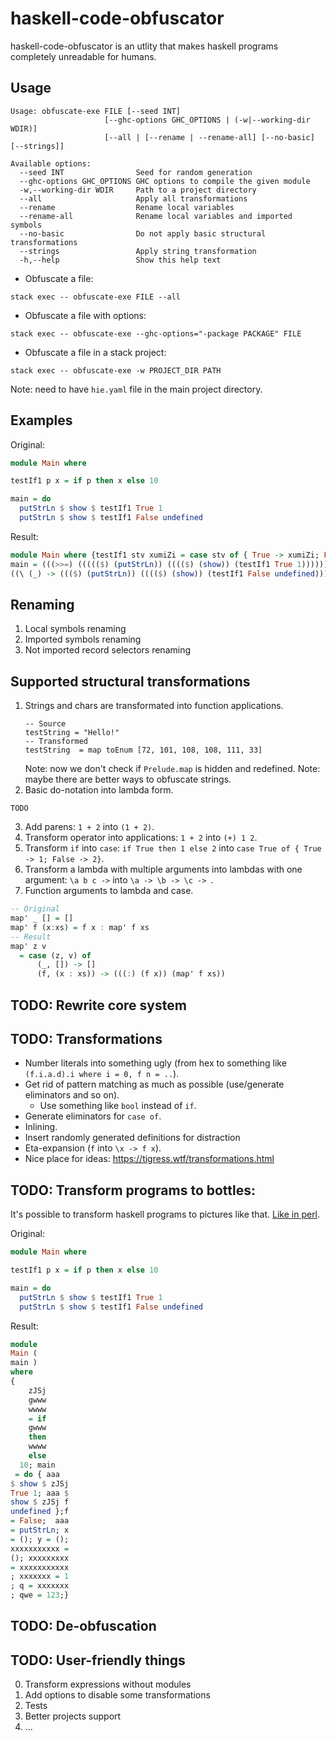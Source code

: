 # haskell-code-obfuscator

haskell-code-obfuscator is an utlity that makes haskell programs completely 
unreadable for humans.

## Usage

```
Usage: obfuscate-exe FILE [--seed INT]
                     [--ghc-options GHC_OPTIONS | (-w|--working-dir WDIR)]
                     [--all | [--rename | --rename-all] [--no-basic] [--strings]]
                                            
Available options:
  --seed INT                Seed for random generation
  --ghc-options GHC_OPTIONS GHC options to compile the given module
  -w,--working-dir WDIR     Path to a project directory
  --all                     Apply all transformations
  --rename                  Rename local variables
  --rename-all              Rename local variables and imported symbols
  --no-basic                Do not apply basic structural transformations
  --strings                 Apply string transformation
  -h,--help                 Show this help text
```

* Obfuscate a file: 

```
stack exec -- obfuscate-exe FILE --all
```

* Obfuscate a file with options:
```
stack exec -- obfuscate-exe --ghc-options="-package PACKAGE" FILE
```

* Obfuscate a file in a stack project:
```
stack exec -- obfuscate-exe -w PROJECT_DIR PATH
```

Note: need to have `hie.yaml` file in the main project directory.

## Examples

Original:
```haskell
module Main where

testIf1 p x = if p then x else 10

main = do
  putStrLn $ show $ testIf1 True 1
  putStrLn $ show $ testIf1 False undefined
```

Result:
```haskell
module Main where {testIf1 stv xumiZi = case stv of { True -> xumiZi; False -> 10 }; 
main = (((>>=) ((((($) (putStrLn)) (((($) (show)) (testIf1 True 1))))))) 
((\ (_) -> ((($) (putStrLn)) (((($) (show)) (testIf1 False undefined)))))));}
```

## Renaming 

1. Local symbols renaming
2. Imported symbols renaming
3. Not imported record selectors renaming

## Supported structural transformations

1. Strings and chars are transformated into function applications.
   ```
   -- Source
   testString = "Hello!"
   -- Transformed
   testString  = map toEnum [72, 101, 108, 108, 111, 33]
   ```
   Note: now we don't check if `Prelude.map` is hidden and redefined.
   Note: maybe there are better ways to obfuscate strings.
2. Basic do-notation into lambda form.
  ```
  TODO
  ```
3. Add parens: ``1 + 2`` into `(1 + 2)`.
4. Transform operator into applications: `1 + 2` into `(+) 1 2`.
5. Transform `if` into `case`: `if True then 1 else 2` into `case True of { True -> 1; False -> 2}`.
6. Transform a lambda with multiple arguments into lambdas with one argument: `\a b c ->` into `\a -> \b -> \c -> `.
7. Function arguments to lambda and case.
```haskell
-- Original
map' _ [] = []
map' f (x:xs) = f x : map' f xs
-- Result
map' z v
  = case (z, v) of
      (_, []) -> []
      (f, (x : xs)) -> (((:) (f x)) (map' f xs))
```

## TODO: Rewrite core system

## TODO: Transformations

* Number literals into something ugly (from hex to something like `(f.i.a.d).i where i = 0, f n = ..`).
* Get rid of pattern matching as much as possible (use/generate eliminators and so on).
  * Use something like `bool` instead of `if`.
* Generate eliminators for `case of`.
* Inlining.
* Insert randomly generated definitions for distraction
* Eta-expansion (`f` into `\x -> f x`).
* Nice place for ideas: https://tigress.wtf/transformations.html

## TODO: Transform programs to bottles:

It's possible to transform haskell programs to pictures like that. [Like in perl](https://metacpan.org/dist/Acme-EyeDrops/view/lib/Acme/EyeDrops.pm).

Original:
```haskell
module Main where

testIf1 p x = if p then x else 10

main = do
  putStrLn $ show $ testIf1 True 1
  putStrLn $ show $ testIf1 False undefined
```

Result:
```haskell
module
Main ( 
main ) 
where 
{ 
    zJSj
    gwww
    wwww
    = if 
    gwww
    then 
    wwww 
    else 
  10; main 
 = do { aaa
$ show $ zJSj
True 1; aaa $
show $ zJSj f
undefined };f
= False;  aaa
= putStrLn; x
= (); y = ();
xxxxxxxxxxx =
(); xxxxxxxxx
= xxxxxxxxxxx
; xxxxxxx = 1
; q = xxxxxxx
; qwe = 123;}
```

## TODO: De-obfuscation

## TODO: User-friendly things

0. Transform expressions without modules
1. Add options to disable some transformations
2. Tests
3. Better projects support
4. ...
